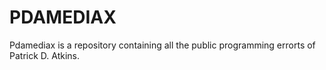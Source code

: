 PDAMEDIAX
=========
Pdamediax is a repository containing all the public programming errorts of Patrick D. Atkins.
